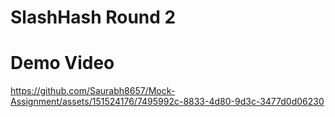 # SlashHash Round 2

# Demo Video
https://github.com/Saurabh8657/Mock-Assignment/assets/151524176/7495992c-8833-4d80-9d3c-3477d0d06230
